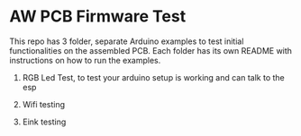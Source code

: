 # AW PCB Firmware Test

This repo has 3 folder, separate Arduino examples to test initial functionalities on the assembled PCB. 
Each folder has its own README with instructions on how to run the examples. 

1) RGB Led Test, to test your arduino setup is working and can talk to the esp

2) Wifi testing

3) Eink testing 
